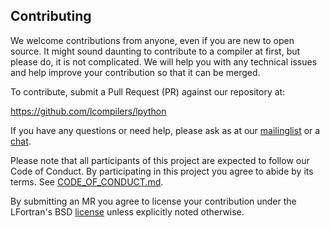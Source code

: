## Contributing

We welcome contributions from anyone, even if you are new to open source. It
might sound daunting to contribute to a compiler at first, but please do, it is
not complicated. We will help you with any technical issues and help improve
your contribution so that it can be merged.

To contribute, submit a Pull Request (PR) against our repository at:

https://github.com/lcompilers/lpython

If you have any questions or need help, please ask as at our
[mailinglist](https://groups.io/g/lfortran) or a
[chat](https://lfortran.zulipchat.com/).

Please note that all participants of this project are expected to follow our
Code of Conduct. By participating in this project you agree to abide by its
terms. See [CODE_OF_CONDUCT.md](CODE_OF_CONDUCT.md).

By submitting an MR you agree to license your contribution under
the LFortran's BSD [license](LICENSE) unless explicitly noted otherwise.
